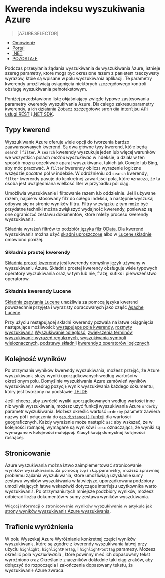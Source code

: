 <properties
    pageTitle="Kwerenda indeksu wyszukiwania Azure | Microsoft Azure | Usługa wyszukiwania hostowanej chmury"
    description="Konstruowanie kwerendy wyszukiwania w Azure wyszukiwanie i używanie parametrów wyszukiwania do filtrowania i sortowania wyników wyszukiwania."
    services="search"
    manager="jhubbard"
    documentationCenter=""
    authors="ashmaka"
/>

<tags
    ms.service="search"
    ms.devlang="na"
    ms.workload="search"
    ms.topic="get-started-article"
    ms.tgt_pltfrm="na"
    ms.date="08/29/2016"
    ms.author="ashmaka"/>

# <a name="query-your-azure-search-index"></a>Kwerenda indeksu wyszukiwania Azure
> [AZURE.SELECTOR]
- [Omówienie](search-query-overview.md)
- [Portal](search-explorer.md)
- [.NET](search-query-dotnet.md)
- [POZOSTAŁE](search-query-rest-api.md)

Podczas przesyłania żądania wyszukiwania do wyszukiwania Azure, istnieje szereg parametry, które mogą być określone razem z pakietem rzeczywisty wyrazów, które są wpisane w polu wyszukiwania aplikacji. Te parametry kwerendy umożliwiają osiągnięcia niektórych szczegółowego kontroli obsługę wyszukiwania pełnotekstowym.

Poniżej przedstawiono listę objaśniający zwięźle typowe zastosowania parametry kwerendy wyszukiwania Azure. Dla całego zakresu parametry kwerendy, a ich działania Zobacz szczegółowe stron dla [Interfejsu API usługi REST](https://msdn.microsoft.com/library/azure/dn798927.aspx) i [.NET SDK](https://msdn.microsoft.com/library/azure/microsoft.azure.search.models.searchparameters_properties.aspx).

## <a name="types-of-queries"></a>Typy kwerend

Wyszukiwanie Azure oferuje wiele opcji do tworzenia bardzo zaawansowanych kwerend. Są dwa główne typy kwerend, które będą `search` i `filter`. A `search` kwerendy wyszukuje jeden lub więcej warunków we wszystkich polach _można wyszukiwać_ w indeksie, a działa w ten sposób można oczekiwać aparat wyszukiwania, takich jak Google lub Bing, aby móc pracować. A `filter` kwerendy oblicza wyrażenie logiczne wszędzie _podatne_ pól w indeksie. W odróżnieniu od `search` kwerendy, `filter` kwerendy pasuje do konkretnej zawartości pola, które oznacza, że ta osoba jest uwzględniana wielkość liter w przypadku pól ciąg.

Umożliwia wyszukiwanie i filtrowanie razem lub oddzielnie. Jeśli używane razem, najpierw stosowany filtr do całego indeksu, a następnie wyszukaj odbywa się na stronie wyników filtru. Filtry w związku z tym może być przydatne techniki można zwiększyć wydajność kwerendy, ponieważ są one ograniczać zestawu dokumentów, które należy procesu kwerendy wyszukiwania.

Składnia wyrażeń filtrów to podzbiór [języka filtr OData](https://msdn.microsoft.com/library/azure/dn798921.aspx). Dla kwerend wyszukiwania można użyć [składni uproszczone](https://msdn.microsoft.com/library/azure/dn798920.aspx) albo w [Lucene składnię](https://msdn.microsoft.com/library/azure/mt589323.aspx) omówiono poniżej.

### <a name="simple-query-syntax"></a>Składnia prostej kwerendy
[Składnia prostej kwerendy](https://msdn.microsoft.com/library/azure/dn798920.aspx) jest kwerendy domyślny język używany w wyszukiwaniu Azure. Składnia prostej kwerendy obsługuje wiele typowych operatory wyszukiwania oraz, w tym lub nie, frazę, sufiks i pierwszeństwo operatorów.

### <a name="lucene-query-syntax"></a>Składnia kwerendy Lucene
[Składnia zapytania Lucene](https://msdn.microsoft.com/library/azure/mt589323.aspx) umożliwia za pomocą języka kwerend powszechnie przyjęta i wyrazisty opracowanych jako część [Apache Lucene](https://lucene.apache.org/core/4_10_2/queryparser/org/apache/lucene/queryparser/classic/package-summary.html).

Przy użyciu następującej składni kwerendy pozwala na łatwe osiągnięcia następujące możliwości: [występujące pola kwerendy](https://msdn.microsoft.com/library/azure/mt589323.aspx#bkmk_fields), [rozmyty wyszukiwania](https://msdn.microsoft.com/library/azure/mt589323.aspx#bkmk_fuzzy) [Wyszukiwanie odległość](https://msdn.microsoft.com/library/azure/mt589323.aspx#bkmk_proximity), [zwiększenia terminów](https://msdn.microsoft.com/library/azure/mt589323.aspx#bkmk_termboost), [wyszukiwanie wyrażeń regularnych](https://msdn.microsoft.com/library/azure/mt589323.aspx#bkmk_regex), [wyszukiwania symboli wieloznacznych](https://msdn.microsoft.com/library/azure/mt589323.aspx#bkmk_wildcard), [podstawy składni](https://msdn.microsoft.com/library/azure/mt589323.aspx#bkmk_syntax)i [kwerendy z operatorów logicznych](https://msdn.microsoft.com/library/azure/mt589323.aspx#bkmk_boolean).



## <a name="ordering-results"></a>Kolejność wyników
Po otrzymaniu wyników kwerendy wyszukiwania, możesz przejąć, że Azure wyszukiwania służy wyniki uporządkowanych według wartości w określonym polu. Domyślnie wyszukiwania Azure zamówień wyników wyszukiwania według pozycję wynik wyszukiwania każdego dokumentu, który jest tworzony na podstawie [TF IDF](https://en.wikipedia.org/wiki/Tf%E2%80%93idf).

Jeśli chcesz, aby zwrócić wyniki uporządkowanych według wartości inne niż wynik wyszukiwania, możesz użyć funkcji wyszukiwania Azure `orderby` parametr wyszukiwania. Możesz określić wartość `orderby` parametr zawiera nazwy pól i połączenia do [ `geo.distance()` funkcji](https://msdn.microsoft.com/library/azure/dn798921.aspx) dla wartości geograficznych. Każdy wyrażenie może nastąpić `asc` aby wskazać, że w kolejności rosnącej, wymagane są wyników i `desc` oznaczającą, że wyniki są wymagane w kolejności malejącej. Klasyfikację domyślnej kolejności rosnącej.

## <a name="paging"></a>Stronicowanie
Azure wyszukiwania można łatwo zaimplementować stronicowanie wyników wyszukiwania. Za pomocą `top` i `skip` parametry, możesz sprawniej problemu żądania wyszukiwania, które umożliwiają uzyskanie sumy zestawu wyników wyszukiwania w łatwiejsze, uporządkowana podzbiory umożliwiających łatwe wskazówki dotyczące interfejsu użytkownika warto wyszukiwania. Po otrzymaniu tych mniejsze podzbiory wyników, możesz odbierać liczba dokumentów w sumy zestawu wyników wyszukiwania.

Więcej informacji o stronicowania wyników wyszukiwania w artykule [jak strony wyników wyszukiwania Azure wyszukiwania](search-pagination-page-layout.md).


## <a name="hit-highlighting"></a>Trafienie wyróżnienia
W polu Wyszukaj Azure Wyróżnianie konkretnej części wyników wyszukiwania, które są zgodne z kwerendy wyszukiwania łatwej przy użyciu `highlight`, `highlightPreTag`, i `highlightPostTag` parametry. Możesz określić pola _wyszukiwania_ , które powinny mieć ich dopasowany tekst wyróżniono oraz Określanie znaczników dokładnie taki ciąg znaków, aby dołączyć do rozpoczęcia i zakończenia dopasowany tekstu, że wyszukiwanie Azure zwraca.
